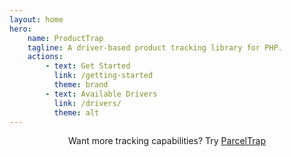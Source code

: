 ```yaml
---
layout: home
hero:
    name: ProductTrap
    tagline: A driver-based product tracking library for PHP.
    actions:
        - text: Get Started
          link: /getting-started
          theme: brand
        - text: Available Drivers
          link: /drivers/
          theme: alt
---
```


<div align="center">

Want more tracking capabilities? Try [ParcelTrap](https://docs.voke.dev/parceltrap)

</div>
